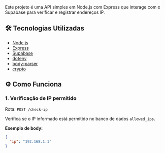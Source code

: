 
Este projeto é uma API simples em Node.js com Express que interage com o Supabase para verificar e registrar endereços IP.

## 🛠️ Tecnologias Utilizadas

- [Node.js](https://nodejs.org/)
- [Express](https://expressjs.com/)
- [Supabase](https://supabase.com/)
- [dotenv](https://www.npmjs.com/package/dotenv)
- [body-parser](https://www.npmjs.com/package/body-parser)
- [crypto](https://nodejs.org/api/crypto.html)

## ⚙️ Como Funciona

### 1. Verificação de IP permitido

Rota: `POST /check-ip`

Verifica se o IP informado está permitido no banco de dados `allowed_ips`.

**Exemplo de body:**

```json
{
  "ip": "192.168.1.1"
}
